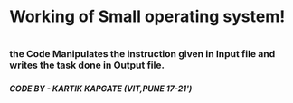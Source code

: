 <h1> Working of Small operating system! <h1/>

<h3> the Code Manipulates the instruction given in Input file and writes the task done in Output file. <h3/>

<h5> CODE BY - KARTIK KAPGATE (VIT,PUNE 17-21') <h5/>
